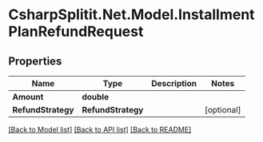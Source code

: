 # CsharpSplitit.Net.Model.InstallmentPlanRefundRequest

## Properties

Name | Type | Description | Notes
------------ | ------------- | ------------- | -------------
**Amount** | **double** |  | 
**RefundStrategy** | **RefundStrategy** |  | [optional] 

[[Back to Model list]](../README.md#documentation-for-models) [[Back to API list]](../README.md#documentation-for-api-endpoints) [[Back to README]](../README.md)

